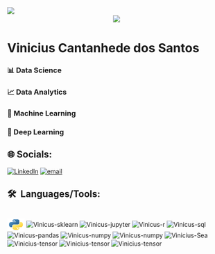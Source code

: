 <div>
  <img style="100%" src="https://capsule-render.vercel.app/api?type=waving&height=100&section=header&reversal=false&fontSize=70&fontColor=FFFFFF&fontAlign=50&fontAlignY=50&stroke=-&descSize=20&descAlign=50&descAlignY=50&theme=cobalt"  />
</div>

<div align="center">
  <img height="150" src="https://media.giphy.com/media/M9gbBd9nbDrOTu1Mqx/giphy.gif"  />
</div>

###

# Vinicius Cantanhede dos Santos
### 📊 Data Science
### 📈 Data Analytics 
### :robot: Machine Learning
### :crystal_ball: Deep Learning

## 🌐 Socials:
[![LinkedIn](https://img.shields.io/badge/LinkedIn-blue?logo=linkedin&logoColor=white)](https://www.linkedin.com/in/vinicius-cantanhede-dos-santos-363a711a3/) [![email](https://img.shields.io/badge/Email-D14836?logo=gmail&logoColor=white)](mailto:viniciuscantanhede@gmail.com) 

## 🛠 &nbsp;Languages/Tools:

<div style="display: inline_block"><br>
  <img align="center" alt="Vinicus-Python" height="30" width="40" src="https://raw.githubusercontent.com/devicons/devicon/master/icons/python/python-original.svg">
  <img align="center" alt="Vinicus-sklearn" height="30" width="40" src="https://cdn.jsdelivr.net/gh/devicons/devicon@latest/icons/scikitlearn/scikitlearn-original.svg"/>
  <img align="center" alt="Vinicus-jupyter" height="30" width="40" src="https://cdn.jsdelivr.net/gh/devicons/devicon@latest/icons/jupyter/jupyter-original.svg"/>
  <img align="center" alt="Vinicus-r" height="30" width="40" src="https://cdn.jsdelivr.net/gh/devicons/devicon@latest/icons/r/r-original.svg"/>
  <img align="center" alt="Vinicus-sql" height="30" src="https://cdn.jsdelivr.net/gh/devicons/devicon@latest/icons/mysql/mysql-original.svg"/> 
  <img align="center" alt="Vinicus-pandas" height="30" src="https://cdn.jsdelivr.net/gh/devicons/devicon@latest/icons/pandas/pandas-original.svg"/>
  <img align="center" alt="Vinicus-numpy" height="30" src="https://cdn.jsdelivr.net/gh/devicons/devicon@latest/icons/numpy/numpy-original.svg"/>
  <img align="center" alt="Vinicus-numpy" height="30" src="https://cdn.jsdelivr.net/gh/devicons/devicon@latest/icons/github/github-original.svg"/>
  <img align="center" alt="Vinicius-Sea" height="30" src= "https://seaborn.pydata.org/_images/logo-mark-lightbg.svg"/>
  <img align="center" alt="Vinicius-tensor" height="30" src="https://cdn.jsdelivr.net/gh/devicons/devicon@latest/icons/tensorflow/tensorflow-original.svg"/>
  <img align="center" alt="Vinicius-tensor" height="30"src="https://cdn.jsdelivr.net/gh/devicons/devicon@latest/icons/pytorch/pytorch-original.svg"/>
  <img align="center" alt="Vinicius-tensor" height="30"src="https://cdn.jsdelivr.net/gh/devicons/devicon@latest/icons/keras/keras-original-wordmark.svg"/>
</div>
